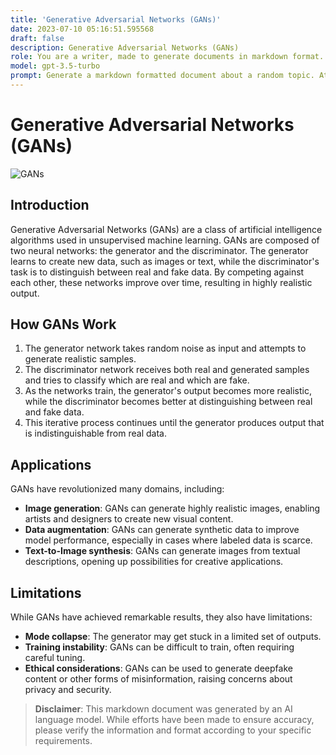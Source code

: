```yaml
---
title: 'Generative Adversarial Networks (GANs)'
date: 2023-07-10 05:16:51.595568
draft: false
description: Generative Adversarial Networks (GANs)
role: You are a writer, made to generate documents in markdown format. It is very important that all of the documents you generate are in valid markdown format.
model: gpt-3.5-turbo
prompt: Generate a markdown formatted document about a random topic. At the bottom, include a disclaimer explaining that the document was generated by you. The first line of the document should be the title. Make sure that the entire document is in proper markdown format, using a mix of various tags to make the document visually appealing.
---
```


# Generative Adversarial Networks (GANs)

![GANs](https://www.example.com/gans.jpg)

## Introduction
Generative Adversarial Networks (GANs) are a class of artificial intelligence algorithms used in unsupervised machine learning. GANs are composed of two neural networks: the generator and the discriminator. The generator learns to create new data, such as images or text, while the discriminator's task is to distinguish between real and fake data. By competing against each other, these networks improve over time, resulting in highly realistic output.

## How GANs Work
1. The generator network takes random noise as input and attempts to generate realistic samples.
2. The discriminator network receives both real and generated samples and tries to classify which are real and which are fake.
3. As the networks train, the generator's output becomes more realistic, while the discriminator becomes better at distinguishing between real and fake data.
4. This iterative process continues until the generator produces output that is indistinguishable from real data.

## Applications
GANs have revolutionized many domains, including:
- **Image generation**: GANs can generate highly realistic images, enabling artists and designers to create new visual content.
- **Data augmentation**: GANs can generate synthetic data to improve model performance, especially in cases where labeled data is scarce.
- **Text-to-Image synthesis**: GANs can generate images from textual descriptions, opening up possibilities for creative applications.

## Limitations
While GANs have achieved remarkable results, they also have limitations:
- **Mode collapse**: The generator may get stuck in a limited set of outputs.
- **Training instability**: GANs can be difficult to train, often requiring careful tuning.
- **Ethical considerations**: GANs can be used to generate deepfake content or other forms of misinformation, raising concerns about privacy and security.

> **Disclaimer**: This markdown document was generated by an AI language model. While efforts have been made to ensure accuracy, please verify the information and format according to your specific requirements.
